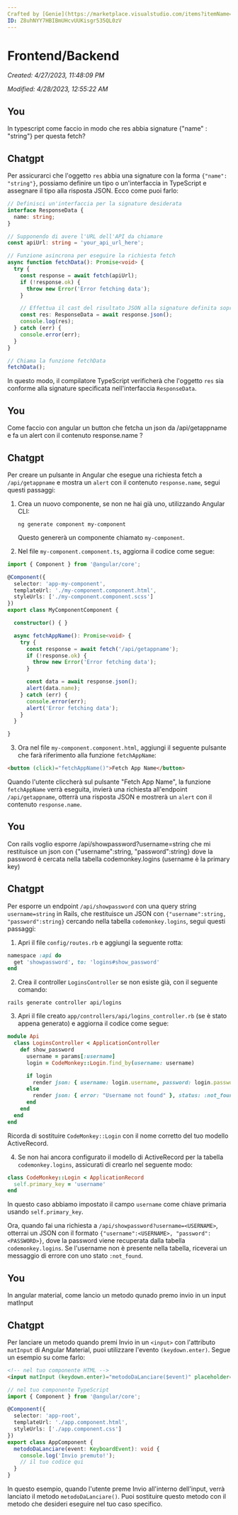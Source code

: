 ```yaml
---
Crafted by [Genie](https://marketplace.visualstudio.com/items?itemName=genieai.chatgpt-vscode)
ID: Z8uhNYY7HBIBmUHcvUUKisgr535QL0zV
---
```


# Frontend/Backend

*Created: 4/27/2023, 11:48:09 PM*

*Modified: 4/28/2023, 12:55:22 AM*

## You

In typescript come faccio in modo che res abbia signature {"name" : "string"} per questa fetch?

## Chatgpt

Per assicurarci che l'oggetto `res` abbia una signature con la forma `{"name": "string"}`, possiamo definire un tipo o un'interfaccia in TypeScript e assegnare il tipo alla risposta JSON. Ecco come puoi farlo:

```typescript
// Definisci un'interfaccia per la signature desiderata
interface ResponseData {
  name: string;
}

// Supponendo di avere l'URL dell'API da chiamare
const apiUrl: string = 'your_api_url_here';

// Funzione asincrona per eseguire la richiesta fetch
async function fetchData(): Promise<void> {
  try {
    const response = await fetch(apiUrl);
    if (!response.ok) {
      throw new Error('Error fetching data');
    }

    // Effettua il cast del risultato JSON alla signature definita sopra (ResponseData)
    const res: ResponseData = await response.json();
    console.log(res);
  } catch (err) {
    console.error(err);
  }
}

// Chiama la funzione fetchData
fetchData();
```

In questo modo, il compilatore TypeScript verificherà che l'oggetto `res` sia conforme alla signature specificata nell'interfaccia `ResponseData`.

## You

Come faccio con angular un button che fetcha un json da /api/getappname e fa un alert con il contenuto response.name ?

## Chatgpt

Per creare un pulsante in Angular che esegue una richiesta fetch a `/api/getappname` e mostra un `alert` con il contenuto `response.name`, segui questi passaggi:

1. Crea un nuovo componente, se non ne hai già uno, utilizzando Angular CLI: 
   ```
   ng generate component my-component
   ```
   Questo genererà un componente chiamato `my-component`.

2. Nel file `my-component.component.ts`, aggiorna il codice come segue:

```typescript
import { Component } from '@angular/core';

@Component({
  selector: 'app-my-component',
  templateUrl: './my-component.component.html',
  styleUrls: ['./my-component.component.scss']
})
export class MyComponentComponent {

  constructor() { }

  async fetchAppName(): Promise<void> {
    try {
      const response = await fetch('/api/getappname');
      if (!response.ok) {
        throw new Error('Error fetching data');
      }

      const data = await response.json();
      alert(data.name);
    } catch (err) {
      console.error(err);
      alert('Error fetching data');
    }
  }

}
```

3. Ora nel file `my-component.component.html`, aggiungi il seguente pulsante che farà riferimento alla funzione `fetchAppName`:

```html
<button (click)="fetchAppName()">Fetch App Name</button>
```

Quando l'utente cliccherà sul pulsante "Fetch App Name", la funzione `fetchAppName` verrà eseguita, invierà una richiesta all'endpoint `/api/getappname`, otterrà una risposta JSON e mostrerà un `alert` con il contenuto `response.name`.

## You

Con rails voglio esporre /api/showpassword?username=string che mi restituisce un json con {"username":string, "password":string} dove la password è cercata nella tabella codemonkey.logins (username è la primary key)

## Chatgpt

Per esporre un endpoint `/api/showpassword` con una query string `username=string` in Rails, che restituisce un JSON con `{"username":string, "password":string}` cercando nella tabella `codemonkey.logins`, segui questi passaggi:

1. Apri il file `config/routes.rb` e aggiungi la seguente rotta:

```ruby
namespace :api do
  get 'showpassword', to: 'logins#show_password'
end
```

2. Crea il controller `LoginsController` se non esiste già, con il seguente comando:

```
rails generate controller api/logins
```

3. Apri il file creato `app/controllers/api/logins_controller.rb` (se è stato appena generato) e aggiorna il codice come segue:

```ruby
module Api
  class LoginsController < ApplicationController
    def show_password
      username = params[:username]
      login = CodeMonkey::Login.find_by(username: username)

      if login
        render json: { username: login.username, password: login.password }
      else
        render json: { error: "Username not found" }, status: :not_found
      end
    end
  end
end
```

Ricorda di sostituire `CodeMonkey::Login` con il nome corretto del tuo modello ActiveRecord.

4. Se non hai ancora configurato il modello di ActiveRecord per la tabella `codemonkey.logins`, assicurati di crearlo nel seguente modo:

```ruby
class CodeMonkey::Login < ApplicationRecord
  self.primary_key = 'username'
end
```

In questo caso abbiamo impostato il campo `username` come chiave primaria usando `self.primary_key`.

Ora, quando fai una richiesta a `/api/showpassword?username=<USERNAME>`, otterrai un JSON con il formato `{"username":<USERNAME>, "password":<PASSWORD>}`, dove la password viene recuperata dalla tabella `codemonkey.logins`. Se l'username non è presente nella tabella, riceverai un messaggio di errore con uno stato `:not_found`.

## You

In angular material, come lancio un metodo qunado premo invio in un input matInput

## Chatgpt

Per lanciare un metodo quando premi Invio in un `<input>` con l'attributo `matInput` di Angular Material, puoi utilizzare l'evento `(keydown.enter)`. Segue un esempio su come farlo:

```html
<!-- nel tuo componente HTML -->
<input matInput (keydown.enter)="metodoDaLanciare($event)" placeholder="Premi Invio">
```

```typescript
// nel tuo componente TypeScript
import { Component } from '@angular/core';

@Component({
  selector: 'app-root',
  templateUrl: './app.component.html',
  styleUrls: ['./app.component.css']
})
export class AppComponent {
  metodoDaLanciare(event: KeyboardEvent): void {
    console.log('Invio premuto!');
    // il tuo codice qui
  }
}
```

In questo esempio, quando l'utente preme Invio all'interno dell'input, verrà lanciato il metodo `metodoDaLanciare()`. Puoi sostituire questo metodo con il metodo che desideri eseguire nel tuo caso specifico.